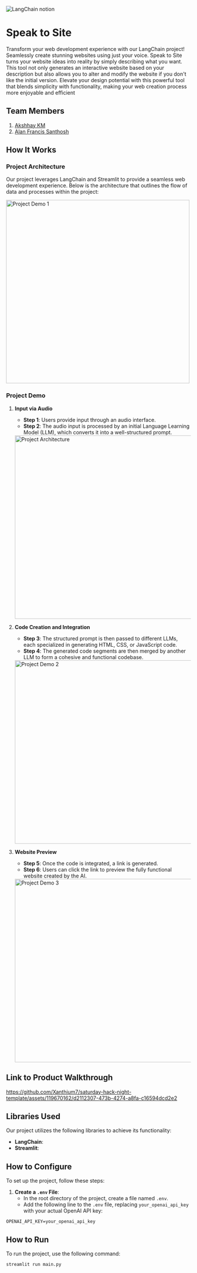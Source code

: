 
![LangChain notion](https://github.com/TH-Activities/saturday-hack-night-template/assets/117498997/af58a18d-932c-4ee7-870b-20820cfa3f3f)




# Speak to Site

Transform your web development experience with our LangChain project! Seamlessly create stunning websites using just your voice. Speak to Site turns your website ideas into reality by simply describing what you want. This tool not only generates an interactive website based on your description but also allows you to alter and modify the website if you don't like the initial version. Elevate your design potential with this powerful tool that blends simplicity with functionality, making your web creation process more enjoyable and efficient


## Team Members
1. [Akshhay KM](https://github.com/Xanthium7/saturday-hack-night-template)
2. [Alan Francis Santhosh](https://github.com/alanfrancis442/saturday-hack-night-template)


## How It Works

### Project Architecture
Our project leverages LangChain and Streamlit to provide a seamless web development experience. Below is the architecture that outlines the flow of data and processes within the project:

  <img src="https://github.com/Xanthium7/saturday-hack-night-template/assets/119670162/8a062ac6-01ee-46c7-85e8-82a3a387570c" alt="Project Demo 1" width="500"/>

### Project Demo
1. **Input via Audio**

   - **Step 1**: Users provide input through an audio interface.
   - **Step 2**: The audio input is processed by an initial Language Learning Model (LLM), which converts it into a well-structured prompt.
   <img src="https://github.com/Xanthium7/saturday-hack-night-template/assets/119670162/27357bef-11f2-470f-bc14-7840f16484f3" alt="Project Architecture" width="500"/>

2. **Code Creation and Integration**

   - **Step 3**: The structured prompt is then passed to different LLMs, each specialized in generating HTML, CSS, or JavaScript code.
   - **Step 4**: The generated code segments are then merged by another LLM to form a cohesive and functional codebase.
   <img src="https://github.com/Xanthium7/saturday-hack-night-template/assets/119670162/8a6bdd86-807e-46ee-8f63-aba238e6df17" alt="Project Demo 2" width="500"/>

3. **Website Preview**

   - **Step 5**: Once the code is integrated, a link is generated.
   - **Step 6**: Users can click the link to preview the fully functional website created by the AI.
   <img src="https://github.com/Xanthium7/saturday-hack-night-template/assets/119670162/395214c1-cb6a-479c-a5c8-ad1d2362f64d" alt="Project Demo 3" width="500"/>

## Link to Product Walkthrough


https://github.com/Xanthium7/saturday-hack-night-template/assets/119670162/d2112307-473b-4274-a8fa-c16594dcd2e2


## Libraries Used
Our project utilizes the following libraries to achieve its functionality:
- **LangChain**: 
- **Streamlit**: 

## How to Configure
To set up the project, follow these steps:
1. **Create a `.env` File**:
   - In the root directory of the project, create a file named `.env`.
   - Add the following line to the `.env` file, replacing `your_openai_api_key` with your actual OpenAI API key:
```plaintext
OPENAI_API_KEY=your_openai_api_key
```

## How to Run
To run the project, use the following command:
```sh
streamlit run main.py
